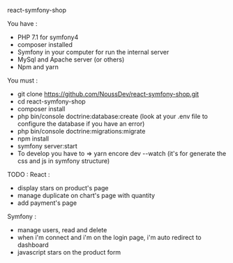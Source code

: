 react-symfony-shop

You have :
- PHP 7.1 for symfony4
- composer installed
- Symfony in your computer for run the internal server
- MySql and Apache server (or others)
- Npm and yarn

You must :
- git clone https://github.com/NoussDev/react-symfony-shop.git
- cd react-symfony-shop
- composer install
- php bin/console doctrine:database:create (look at your .env file to configure the database if you have an error)
- php bin/console doctrine:migrations:migrate
- npm install
- symfony server:start
- To develop you have to => yarn encore dev --watch (it's for generate the css and js in symfony structure)



TODO : 
React : 
- display stars on product's page
- manage duplicate on chart's page with quantity
- add payment's page

Symfony : 
- manage users, read and delete
- when i'm connect and i'm on the login page, i'm auto redirect to dashboard
- javascript stars on the product form